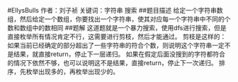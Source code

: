 #EllysBulls
作者：刘子祯
关键词：字符串 搜索
##题目描述
给定一个字符串数组，然后给定一个数组，你要找出一个字符串，使其对应每一个字符串中不同的个数和数组中的数相同
##题解
这道题就是一个暴力搜索，使用dfs进行搜索，但是直接枚举所有情况肯定不行，这需要进行剪枝，然后才能通过。
剪枝是这样的：
如果当前已经确定的部分超出了一些字符串的符合个数，则说明这个字符串一定不是结果，就直接return，停止下一层递归。
如果在假定后面没搜到的字符都符合的情况下依然不够，也可以说明这不是结果，直接return，停止下一次递归。
排序，先枚举出现多的，再枚举出现少的。
